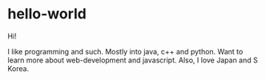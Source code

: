# hello-world

Hi!

I like programming and such. Mostly into java, c++ and python. Want to learn more about web-development and javascript. Also, I love Japan and S Korea.
